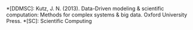 *[DDMSC]: Kutz, J. N. (2013). Data-Driven modeling &#38; scientific computation: Methods for complex systems &#38; big data. Oxford University Press.
*[SC]: Scientific Computing